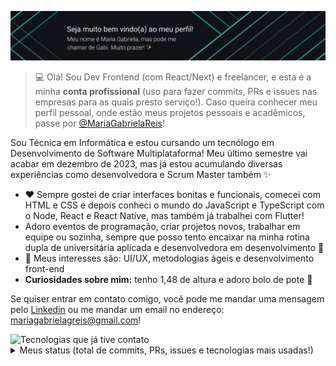 <p align="center"><img alt="Banner de boas vindas" src="./banner.png" /></p>

> :computer: Olá! Sou Dev Frontend (com React/Next) e freelancer, e esta é a minha **conta profissional** (uso para fazer commits, PRs e issues nas empresas para as quais presto serviço!). Caso queira conhecer meu perfil pessoal, onde estão meus projetos pessoais e acadêmicos, passe por [@MariaGabrielaReis](https://github.com/MariaGabrielaReis/)!

Sou Técnica em Informática e estou cursando um tecnólogo em Desenvolvimento de Software Multiplataforma! Meu último semestre vai acabar em dezembro de 2023, mas já estou acumulando diversas experiências como desenvolvedora e Scrum Master também :sparkles: 


- :heart: Sempre gostei de criar interfaces bonitas e funcionais, comecei com HTML e CSS e depois conheci o mundo do JavaScript e TypeScript com o Node, React e React Native, mas também já trabalhei com Flutter!
- Adoro eventos de programação, criar projetos novos, trabalhar em equipe ou sozinha, sempre que posso tento encaixar na minha rotina dupla de universitária aplicada e desenvolvedora em desenvolvimento 🥵
- :mag_right: Meus interesses são: UI/UX, metodologias ágeis e desenvolvimento front-end
- **Curiosidades sobre mim:** tenho 1,48 de altura e adoro bolo de pote :cake:

Se quiser entrar em contato comigo, você pode me mandar uma mensagem pelo [Linkedin](https://www.linkedin.com/in/mariagabrielareis/) ou me mandar um email no endereço: mariagabrielagreis@gmail.com!

<img alt="Tecnologias que já tive contato" src="https://user-images.githubusercontent.com/69374340/205496813-e43ccb6e-e913-4e41-ba52-00b9619520af.png" />

<details>
   <summary>Meus status (total de commits, PRs, issues e tecnologias mais usadas!)</summary>
  
| ![](http://github-profile-summary-cards.vercel.app/api/cards/stats?username=MariaGabrielaGReis&theme=vue) | ![](http://github-profile-summary-cards.vercel.app/api/cards/repos-per-language?username=MariaGabrielaGReis&hide=Html&theme=vue) | ![](http://github-profile-summary-cards.vercel.app/api/cards/most-commit-language?username=MariaGabrielaGReis&theme=vue) |
| :-: | :-: | :-: |

| ![](http://github-profile-summary-cards.vercel.app/api/cards/profile-details?username=MariaGabrielaGReis&theme=vue) | ![](https://github-readme-streak-stats.herokuapp.com/?user=MariaGabrielaGReis&hide_border=true&date_format=M%20j%5B%2C%20Y%5D&background=fff&stroke=2D3742&ring=41B883&fire=41B883&currStreakNum=2D3742&sideNums=41B883&currStreakLabel=41B883&sideLabels=black&dates=black) |
| :-: | :-: |

</details>
